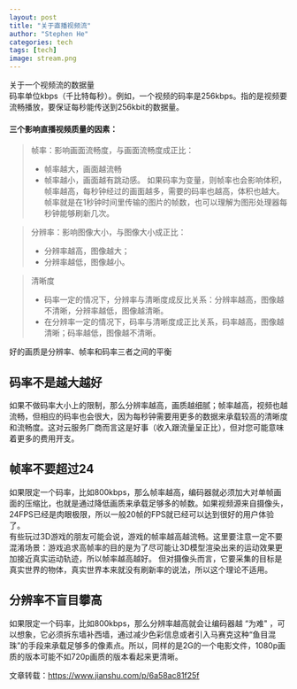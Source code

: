 ```yaml
---
layout: post
title: "关于直播视频流"
author: "Stephen He"
categories: tech
tags: [tech]
image: stream.png
---
```

关于一个视频流的数据量  
码率单位kbps（千比特每秒）。例如，一个视频的码率是256kbps。指的是视频要流畅播放，要保证每秒能传送到256kbit的数据量。  

#### 三个影响直播视频质量的因素：  
> 帧率：影响画面流畅度，与画面流畅度成正比：
>- 帧率越大，画面越流畅
>- 帧率越小，画面越有跳动感。
>如果码率为变量，则帧率也会影响体积，帧率越高，每秒钟经过的画面越多，需要的码率也越高，体积也越大。帧率就是在1秒钟时间里传输的图片的帧数，也可以理解为图形处理器每秒钟能够刷新几次。  

> 分辨率：影响图像大小，与图像大小成正比：  
>- 分辨率越高，图像越大；  
>- 分辨率越低，图像越小。  

> 清晰度  
>- 码率一定的情况下，分辨率与清晰度成反比关系：分辨率越高，图像越不清晰，分辨率越低，图像越清晰。  
>- 在分辨率一定的情况下，码率与清晰度成正比关系，码率越高，图像越清晰；码率越低，图像越不清晰。  

好的画质是分辨率、帧率和码率三者之间的平衡  


## 码率不是越大越好  
如果不做码率大小上的限制，那么分辨率越高，画质越细腻；帧率越高，视频也越流畅，但相应的码率也会很大，因为每秒钟需要用更多的数据来承载较高的清晰度和流畅度。这对云服务厂商而言这是好事（收入跟流量呈正比），但对您可能意味着更多的费用开支。  


## 帧率不要超过24  
如果限定一个码率，比如800kbps，那么帧率越高，编码器就必须加大对单帧画面的压缩比，也就是通过降低画质来承载足够多的帧数。如果视频源来自摄像头，24FPS已经是肉眼极限，所以一般20帧的FPS就已经可以达到很好的用户体验了。  
有些玩过3D游戏的朋友可能会说，游戏的帧率越高越流畅。这里要注意一定不要混淆场景：游戏追求高帧率的目的是为了尽可能让3D模型渲染出来的运动效果更加接近真实运动轨迹，所以帧率越高越好。 但对摄像头而言，它要采集的目标是真实世界的物体，真实世界本来就没有刷新率的说法，所以这个理论不适用。  



## 分辨率不盲目攀高  
如果限定一个码率，比如800kbps，那么分辨率越高就会让编码器越 “为难" ，可以想象，它必须拆东墙补西墙，通过减少色彩信息或者引入马赛克这种“鱼目混珠”的手段来承载足够多的像素点。所以，同样的是2G的一个电影文件，1080p画质的版本可能不如720p画质的版本看起来更清晰。  

文章转载：<https://www.jianshu.com/p/6a58ac81f25f>
